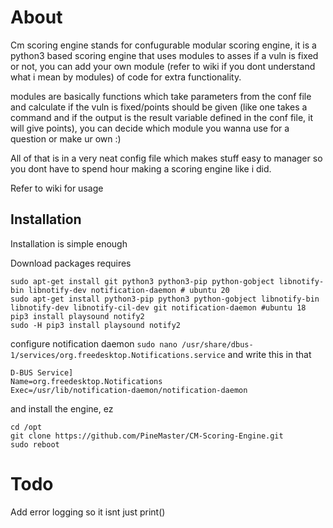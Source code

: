 # About

Cm scoring engine stands for confugurable modular scoring engine, it is a python3 based scoring engine that uses modules to asses if a vuln is fixed or not, you can add your own module (refer to wiki if you dont understand what i mean by modules) of code for extra functionality.

 modules are basically functions which take parameters from the conf file and calculate if the vuln is fixed/points should be given (like one takes a command and if the output is the result variable defined in the conf file, it will give points), you can decide which module you wanna use for a question or make ur own :)


All of that is in a very neat config file which makes stuff easy to manager so you dont have to spend hour making a scoring engine like i did.

Refer to wiki for usage


## Installation
Installation is simple enough

Download packages requires
```
sudo apt-get install git python3 python3-pip python-gobject libnotify-bin libnotify-dev notification-daemon # ubuntu 20
sudo apt-get install python3-pip python3 python-gobject libnotify-bin libnotify-dev libnotify-cil-dev git notification-daemon #ubuntu 18
pip3 install playsound notify2
sudo -H pip3 install playsound notify2
```
configure notification daemon `sudo nano /usr/share/dbus-1/services/org.freedesktop.Notifications.service`
and write this in that
```
D-BUS Service]
Name=org.freedesktop.Notifications
Exec=/usr/lib/notification-daemon/notification-daemon
```
and install the engine, ez
```
cd /opt
git clone https://github.com/PineMaster/CM-Scoring-Engine.git
sudo reboot
```

# Todo

Add error logging so it isnt just print()
